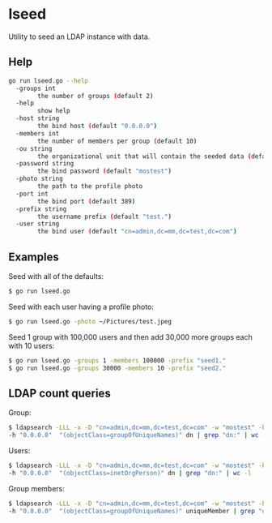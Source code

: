 # lseed

Utility to seed an LDAP instance with data.

## Help

```bash
go run lseed.go --help
  -groups int
    	the number of groups (default 2)
  -help
    	show help
  -host string
    	the bind host (default "0.0.0.0")
  -members int
    	the number of members per group (default 10)
  -ou string
    	the organizational unit that will contain the seeded data (default "ou=loadtest,dc=mm,dc=test,dc=com")
  -password string
    	the bind password (default "mostest")
  -photo string
    	the path to the profile photo
  -port int
    	the bind port (default 389)
  -prefix string
    	the username prefix (default "test.")
  -user string
    	the bind user (default "cn=admin,dc=mm,dc=test,dc=com")
```

## Examples

Seed with all of the defaults:

```bash
$ go run lseed.go
```

Seed with each user having a profile photo:

```bash
$ go run lseed.go -photo ~/Pictures/test.jpeg
```

Seed 1 group with 100,000 users and then add 30,000 more groups each with 10 users:

```bash
$ go run lseed.go -groups 1 -members 100000 -prefix "seed1."
$ go run lseed.go -groups 30000 -members 10 -prefix "seed2."
```

## LDAP count queries

Group:

```bash
$ ldapsearch -LLL -x -D "cn=admin,dc=mm,dc=test,dc=com" -w "mostest" -b "dc=mm,dc=test,dc=com" \
-h "0.0.0.0"  "(objectClass=groupOfUniqueNames)" dn | grep "dn:" | wc -l
```

Users:

```bash
$ ldapsearch -LLL -x -D "cn=admin,dc=mm,dc=test,dc=com" -w "mostest" -b "dc=mm,dc=test,dc=com" \
-h "0.0.0.0"  "(objectClass=inetOrgPerson)" dn | grep "dn:" | wc -l
```

Group members:

```bash
$ ldapsearch -LLL -x -D "cn=admin,dc=mm,dc=test,dc=com" -w "mostest" -b "dc=mm,dc=test,dc=com" \
-h "0.0.0.0"  "(objectClass=groupOfUniqueNames)" uniqueMember | grep "uniqueMember:" | wc -l
```